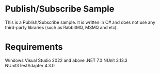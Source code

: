# Publish/Subscribe Sample
This is a Publish/Subscribe sample. It is written in C# and does not use any third-party libraries (such as RabbitMQ, MSMQ and etc). 

# Requirements
Windows
Visual Studio 2022 and above
.NET 7.0
NUnit 3.13.3
NUnit3TestAdapter 4.3.0
